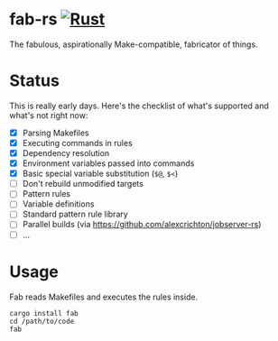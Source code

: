 # fab-rs [![Rust](https://github.com/michaelmelanson/fab-rs/actions/workflows/rust.yml/badge.svg)](https://github.com/michaelmelanson/fab-rs/actions/workflows/rust.yml)
The fabulous, aspirationally Make-compatible, fabricator of things.

# Status
This is really early days. Here's the checklist of what's supported and what's not right now:

- [x] Parsing Makefiles
- [x] Executing commands in rules
- [x] Dependency resolution
- [x] Environment variables passed into commands
- [x] Basic special variable substitution (`$@`, `$<`)
- [ ] Don't rebuild unmodified targets
- [ ] Pattern rules
- [ ] Variable definitions
- [ ] Standard pattern rule library
- [ ] Parallel builds (via https://github.com/alexcrichton/jobserver-rs)
- [ ] ...

# Usage

Fab reads Makefiles and executes the rules inside.

```
cargo install fab
cd /path/to/code
fab
```
